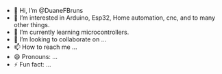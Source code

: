 - 👋 Hi, I’m @DuaneFBruns
- 👀 I’m interested in Arduino, Esp32, Home automation, cnc, and to many other things.
- 🌱 I’m currently learning microcontrollers.
- 💞️ I’m looking to collaborate on ...
- 📫 How to reach me ...
- 😄 Pronouns: ...
- ⚡ Fun fact: ...

<!---
DuaneFBruns/DuaneFBruns is a ✨ special ✨ repository because its `README.md` (this file) appears on your GitHub profile.
You can click the Preview link to take a look at your changes.
--->
